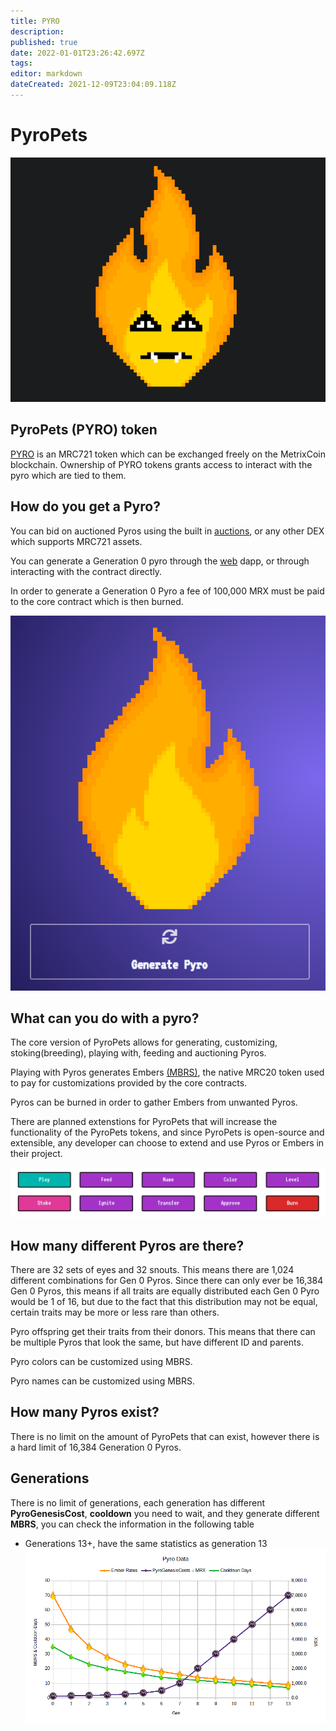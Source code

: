 ```yaml
---
title: PYRO
description: 
published: true
date: 2022-01-01T23:26:42.697Z
tags: 
editor: markdown
dateCreated: 2021-12-09T23:04:09.118Z
---
```


# PyroPets
![pyro2.png](/pyro2.png)

## **PyroPets (PYRO) token**  

[PYRO](http://explorer.metrixcoin.com/mrc721/848b9ec4299dac31d21c5db87add813d0cfc58c5/) is an MRC721 token which can be exchanged freely on the MetrixCoin blockchain. 
Ownership of PYRO tokens grants access to interact with the pyro which are tied to them.

## **How do you get a Pyro?**

You can bid on auctioned Pyros using the built in [auctions](/website/auction), or any other DEX which supports MRC721 assets.

You can generate a Generation 0 pyro through the [web](/website) dapp, or through interacting with the contract directly.

In order to generate a Generation 0 Pyro a fee of 100,000 MRX must be paid to the core contract which is then burned.

![generate_pyro.png](/generate_pyro.png)
## **What can you do with a pyro?**

The core version of PyroPets allows for generating, customizing, stoking(breeding), playing with, feeding and auctioning Pyros.

Playing with Pyros generates Embers [(MBRS)](/mbrs), the native MRC20 token used to pay for customizations provided by the core contracts.

Pyros can be burned in order to gather Embers from unwanted Pyros.

There are planned extenstions for PyroPets that will increase the functionality of the PyroPets tokens, and since PyroPets is open-source and extensible, any developer can choose to extend and use Pyros or Embers in their project.

![play.png](/play.png)

## **How many different Pyros are there?**

There are 32 sets of eyes and 32 snouts. This means there are 1,024 different combinations for Gen 0 Pyros. Since there can only ever be 16,384 Gen 0 Pyros, this means if all traits are equally distributed each Gen 0 Pyro would be 1 of 16, but due to the fact that this distribution may not be equal, certain traits may be more or less rare than others.

Pyro offspring get their traits from their donors. This means that there can be multiple Pyros that look the same, but have different ID and parents.

Pyro colors can be customized using MBRS.

Pyro names can be customized using MBRS.

## **How many Pyros exist?**

There is no limit on the amount of PyroPets that can exist, however there is a hard limit of 16,384 Generation 0 Pyros.

## **Generations**

There is no limit of generations, each generation has different **PyroGenesisCost**, **cooldown** you need to wait, and they generate different **MBRS**, you can check the information in the following table
- Generations 13+, have the same statistics as generation 13
![pyro_data.png](/pyro_data.png)


